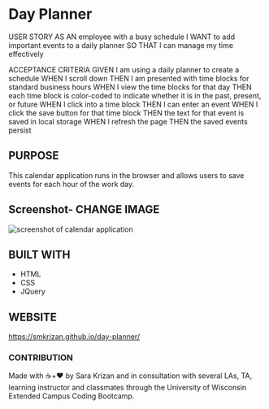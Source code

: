 # Day Planner

USER STORY
AS AN employee with a busy schedule
I WANT to add important events to a daily planner
SO THAT I can manage my time effectively

ACCEPTANCE CRITERIA
GIVEN I am using a daily planner to create a schedule
WHEN I scroll down
THEN I am presented with time blocks for standard business hours
WHEN I view the time blocks for that day
THEN each time block is color-coded to indicate whether it is in the past, present, or future
WHEN I click into a time block
THEN I can enter an event
WHEN I click the save button for that time block
THEN the text for that event is saved in local storage
WHEN I refresh the page
THEN the saved events persist

## PURPOSE
This calendar application runs in the browser and allows users to save events for each hour of the work day.

## Screenshot- CHANGE IMAGE
<img src="./mock-up.png" alt="screenshot of calendar application">

## BUILT WITH
* HTML
* CSS
* JQuery

## WEBSITE
https://smkrizan.github.io/day-planner/

### CONTRIBUTION
Made with ☕+❤️ by Sara Krizan and in consultation with several LAs, TA, learning instructor and classmates through the University of Wisconsin Extended Campus Coding Bootcamp.
